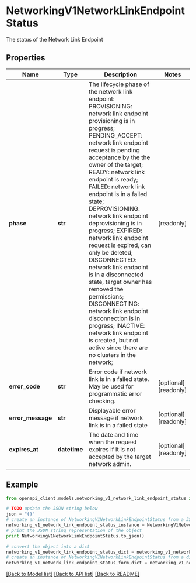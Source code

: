 # NetworkingV1NetworkLinkEndpointStatus

The status of the Network Link Endpoint

## Properties
Name | Type | Description | Notes
------------ | ------------- | ------------- | -------------
**phase** | **str** | The lifecycle phase of the network link endpoint:    PROVISIONING: network link endpoint provisioning is in progress;    PENDING_ACCEPT: network link endpoint request is pending acceptance by the the owner of the target;    READY:  network link endpoint is ready;    FAILED: network link endpoint is in a failed state;    DEPROVISIONING: network link endpoint deprovisioning is in progress;    EXPIRED: network link endpoint request is expired, can only be deleted;    DISCONNECTED: network link endpoint is in a disconnected state, target owner has removed the permissions;    DISCONNECTING: network link endpoint disconnection is in progress;    INACTIVE: network link endpoint is created, but not active since there are no clusters in the network;  | [readonly] 
**error_code** | **str** | Error code if network link is in a failed state. May be used for programmatic error checking. | [optional] [readonly] 
**error_message** | **str** | Displayable error message if network link is in a failed state | [optional] [readonly] 
**expires_at** | **datetime** | The date and time when the request expires if it is not accepted by the target network admin. | [optional] [readonly] 

## Example

```python
from openapi_client.models.networking_v1_network_link_endpoint_status import NetworkingV1NetworkLinkEndpointStatus

# TODO update the JSON string below
json = "{}"
# create an instance of NetworkingV1NetworkLinkEndpointStatus from a JSON string
networking_v1_network_link_endpoint_status_instance = NetworkingV1NetworkLinkEndpointStatus.from_json(json)
# print the JSON string representation of the object
print NetworkingV1NetworkLinkEndpointStatus.to_json()

# convert the object into a dict
networking_v1_network_link_endpoint_status_dict = networking_v1_network_link_endpoint_status_instance.to_dict()
# create an instance of NetworkingV1NetworkLinkEndpointStatus from a dict
networking_v1_network_link_endpoint_status_form_dict = networking_v1_network_link_endpoint_status.from_dict(networking_v1_network_link_endpoint_status_dict)
```
[[Back to Model list]](../ccloud/README.md#documentation-for-models) [[Back to API list]](../ccloud/README.md#documentation-for-api-endpoints) [[Back to README]](../ccloud/README.md)


